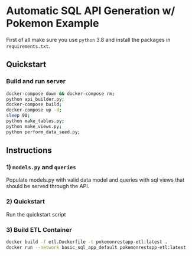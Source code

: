 # Automatic SQL API Generation w/ Pokemon Example

First of all make sure you use `python` 3.8 and install the packages in `requirements.txt`.

## Quickstart

### Build and run server
```sh
docker-compose down && docker-compose rm;
python api_builder.py;
docker-compose build;
docker-compose up -d;
sleep 90;
python make_tables.py;
python make_views.py;
python perform_data_seed.py;
```

## Instructions

### 1) `models.py` and `queries`

Populate models.py with valid data model and queries with sql views that should be served through the API.

### 2) Quickstart

Run the quickstart script

### 3) Build ETL Container
```sh
docker build -f etl.Dockerfile -t pokemonrestapp-etl:latest .
docker run --network basic_sql_app_default pokemonrestapp-etl:latest
```